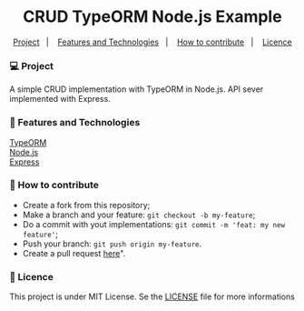 <h1 align="center">
    CRUD TypeORM Node.js Example
</h1>

<p align="center">
  <a href="#-projeto">Project</a>&nbsp;&nbsp;&nbsp;|&nbsp;&nbsp;&nbsp;
  <a href="#-features-e-tecnologias">Features and Technologies</a>&nbsp;&nbsp;&nbsp;|&nbsp;&nbsp;&nbsp;
  <a href="#-como-contribuir">How to contribute</a>&nbsp;&nbsp;&nbsp;|&nbsp;&nbsp;&nbsp;
  <a href="#-licença">Licence</a>
</p>

### 💻 Project

A simple CRUD implementation with TypeORM in Node.js. API sever implemented with Express.

### 🚀 Features and Technologies

[TypeORM](https://typeorm.io/)
<br>
[Node.js](https://nodejs.org/en/docs/)
<br>
[Express](https://expressjs.com)

### 🤔 How to contribute

- Create a fork from this repository;
- Make a branch and your feature: `git checkout -b my-feature`;
- Do a commit with yout implementations: `git commit -m 'feat: my new feature'`;
- Push your branch: `git push origin my-feature`.
- Create a pull request [here](https://github.com/SidiBecker/typeorm-nodejs-crud/pulls)".

### 📝 Licence

This project is under MIT License. Se the [LICENSE](LICENSE) file for more informations
